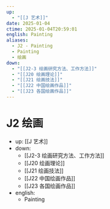 ```yaml
---
up:
  - "[[J 艺术]]"
date: 2025-01-04
ctime: 2025-01-04T20:59:01
english: Painting
aliases:
  - J2 - Painting
  - Painting
  - 绘画
down:
  - "[[J2-3 绘画研究方法、工作方法]]"
  - "[[J20 绘画理论]]"
  - "[[J21 绘画技法]]"
  - "[[J22 中国绘画作品]]"
  - "[[J23 各国绘画作品]]"
---
```


# J2 绘画

- up: [[J 艺术]]
- down:
	- [[J2-3 绘画研究方法、工作方法]]
	- [[J20 绘画理论]]
	- [[J21 绘画技法]]
	- [[J22 中国绘画作品]]
	- [[J23 各国绘画作品]]
- english:
	- Painting
